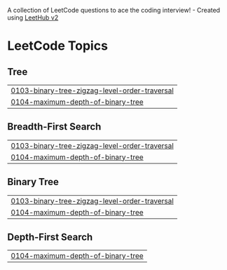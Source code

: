 A collection of LeetCode questions to ace the coding interview! - Created using [LeetHub v2](https://github.com/arunbhardwaj/LeetHub-2.0)
<!---LeetCode Topics Start-->
# LeetCode Topics
## Tree
|  |
| ------- |
| [0103-binary-tree-zigzag-level-order-traversal](https://github.com/Nitheesh141/Nitheesh141/tree/master/0103-binary-tree-zigzag-level-order-traversal) |
| [0104-maximum-depth-of-binary-tree](https://github.com/Nitheesh141/Nitheesh141/tree/master/0104-maximum-depth-of-binary-tree) |
## Breadth-First Search
|  |
| ------- |
| [0103-binary-tree-zigzag-level-order-traversal](https://github.com/Nitheesh141/Nitheesh141/tree/master/0103-binary-tree-zigzag-level-order-traversal) |
| [0104-maximum-depth-of-binary-tree](https://github.com/Nitheesh141/Nitheesh141/tree/master/0104-maximum-depth-of-binary-tree) |
## Binary Tree
|  |
| ------- |
| [0103-binary-tree-zigzag-level-order-traversal](https://github.com/Nitheesh141/Nitheesh141/tree/master/0103-binary-tree-zigzag-level-order-traversal) |
| [0104-maximum-depth-of-binary-tree](https://github.com/Nitheesh141/Nitheesh141/tree/master/0104-maximum-depth-of-binary-tree) |
## Depth-First Search
|  |
| ------- |
| [0104-maximum-depth-of-binary-tree](https://github.com/Nitheesh141/Nitheesh141/tree/master/0104-maximum-depth-of-binary-tree) |
<!---LeetCode Topics End-->